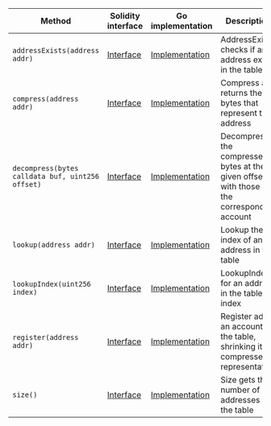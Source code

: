 <table>
    <thead>
      <tr>
        <th>Method</th>
        <th>Solidity interface</th>
        <th>Go implementation</th>
        <th>Description</th>
      </tr>
    </thead>
    <tbody>
      <tr>
            <td><code>addressExists(address addr)</code></td>
            <td><a href="https://github.com/OffchainLabs/nitro-contracts/blob/9a6bfad2363322099d399698751551ff044c7a72/src/precompiles/ArbAddressTable.sol#L17" target="_blank">Interface</a></td>
            <td><a href="https://github.com/OffchainLabs/nitro/blob/v2.2.5/precompiles/ArbAddressTable.go#L17" target="_blank">Implementation</a></td>
            <td>AddressExists checks if an address exists in the table</td>
          </tr><tr>
            <td><code>compress(address addr)</code></td>
            <td><a href="https://github.com/OffchainLabs/nitro-contracts/blob/9a6bfad2363322099d399698751551ff044c7a72/src/precompiles/ArbAddressTable.sol#L24" target="_blank">Interface</a></td>
            <td><a href="https://github.com/OffchainLabs/nitro/blob/v2.2.5/precompiles/ArbAddressTable.go#L22" target="_blank">Implementation</a></td>
            <td>Compress and returns the bytes that represent the address</td>
          </tr><tr>
            <td><code>decompress(bytes calldata buf, uint256 offset)</code></td>
            <td><a href="https://github.com/OffchainLabs/nitro-contracts/blob/9a6bfad2363322099d399698751551ff044c7a72/src/precompiles/ArbAddressTable.sol#L32" target="_blank">Interface</a></td>
            <td><a href="https://github.com/OffchainLabs/nitro/blob/v2.2.5/precompiles/ArbAddressTable.go#L27" target="_blank">Implementation</a></td>
            <td>Decompress the compressed bytes at the given offset with those of the corresponding account</td>
          </tr><tr>
            <td><code>lookup(address addr)</code></td>
            <td><a href="https://github.com/OffchainLabs/nitro-contracts/blob/9a6bfad2363322099d399698751551ff044c7a72/src/precompiles/ArbAddressTable.sol#L41" target="_blank">Interface</a></td>
            <td><a href="https://github.com/OffchainLabs/nitro/blob/v2.2.5/precompiles/ArbAddressTable.go#L40" target="_blank">Implementation</a></td>
            <td>Lookup the index of an address in the table</td>
          </tr><tr>
            <td><code>lookupIndex(uint256 index)</code></td>
            <td><a href="https://github.com/OffchainLabs/nitro-contracts/blob/9a6bfad2363322099d399698751551ff044c7a72/src/precompiles/ArbAddressTable.sol#L47" target="_blank">Interface</a></td>
            <td><a href="https://github.com/OffchainLabs/nitro/blob/v2.2.5/precompiles/ArbAddressTable.go#L52" target="_blank">Implementation</a></td>
            <td>LookupIndex for  an address in the table by index</td>
          </tr><tr>
            <td><code>register(address addr)</code></td>
            <td><a href="https://github.com/OffchainLabs/nitro-contracts/blob/9a6bfad2363322099d399698751551ff044c7a72/src/precompiles/ArbAddressTable.sol#L54" target="_blank">Interface</a></td>
            <td><a href="https://github.com/OffchainLabs/nitro/blob/v2.2.5/precompiles/ArbAddressTable.go#L67" target="_blank">Implementation</a></td>
            <td>Register adds an account to the table, shrinking its compressed representation</td>
          </tr><tr>
            <td><code>size()</code></td>
            <td><a href="https://github.com/OffchainLabs/nitro-contracts/blob/9a6bfad2363322099d399698751551ff044c7a72/src/precompiles/ArbAddressTable.sol#L59" target="_blank">Interface</a></td>
            <td><a href="https://github.com/OffchainLabs/nitro/blob/v2.2.5/precompiles/ArbAddressTable.go#L73" target="_blank">Implementation</a></td>
            <td>Size gets the number of addresses in the table</td>
          </tr>
    </tbody>
  </table>